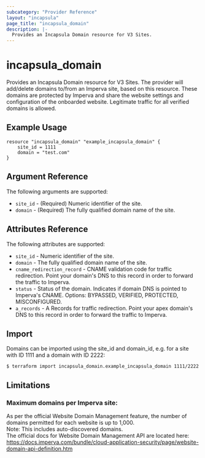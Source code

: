 ```yaml
---
subcategory: "Provider Reference"
layout: "incapsula"
page_title: "incapsula_domain"
description: |- 
  Provides an Incapsula Domain resource for V3 Sites.
---
```


# incapsula_domain

Provides an Incapsula Domain resource for V3 Sites.
The provider will add/delete domains to/from an Imperva site, based on this resource.
These domains are protected by Imperva and share the website settings and configuration of the onboarded website. Legitimate traffic for all verified domains is allowed.

## Example Usage

```hcl
resource "incapsula_domain" "example_incapsula_domain" {
    site_id = 1111
    domain = "test.com"
}
```

## Argument Reference

The following arguments are supported:

* `site_id` - (Required) Numeric identifier of the site.
* `domain` - (Required) The fully qualified domain name of the site.

## Attributes Reference

The following attributes are supported:

* `site_id` - Numeric identifier of the site.
* `domain` - The fully qualified domain name of the site.
* `cname_redirection_record` - CNAME validation code for traffic redirection.  Point your domain's DNS to this record in order to forward the traffic to Imperva.
* `status` - Status of the domain. Indicates if domain DNS is pointed to Imperva's CNAME. Options: BYPASSED, VERIFIED, PROTECTED, MISCONFIGURED.
* `a_records` - A Records for traffic redirection. Point your apex domain's DNS to this record in order to forward the traffic to Imperva.

## Import

Domains can be imported using the site_id and domain_id, e.g. for a site with ID 1111 and a domain with ID 2222:

```
$ terraform import incapsula_domain.example_incapsula_domain 1111/2222
```

## Limitations
### Maximum domains per Imperva site: 
As per the official Website Domain Management feature, the number of domains permitted for each website is
up to 1,000.<br />
Note: This includes auto-discovered domains.<br />
The official docs for Website Domain Management API are located here: https://docs.imperva.com/bundle/cloud-application-security/page/website-domain-api-definition.htm


